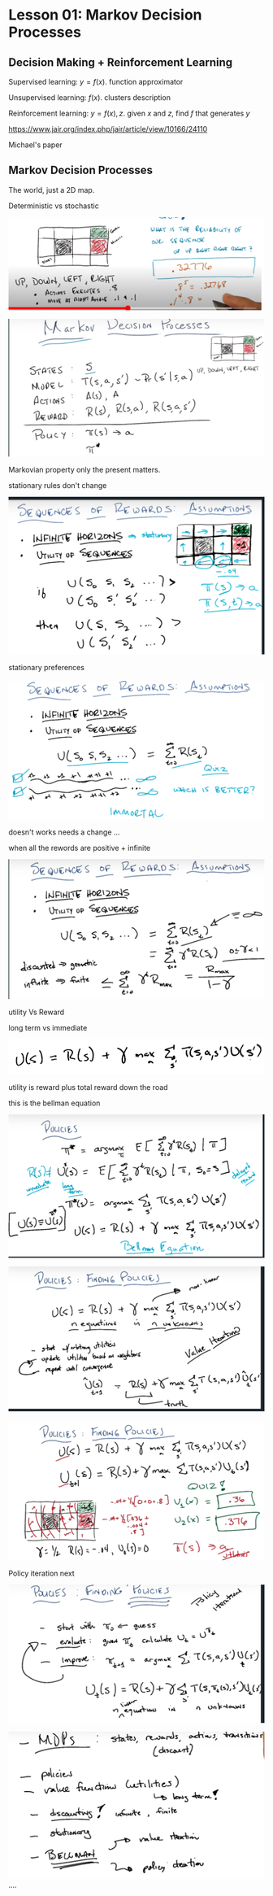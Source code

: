 # Lesson 01: Markov Decision Processes

## Decision Making + Reinforcement Learning

Supervised learning: $y=f(x)$. function approximator

Unsupervised learning: $f(x)$. clusters description

Reinforcement learning: $y=f(x), z$. given $x$ and $z$, find $f$ that generates $y$

https://www.jair.org/index.php/jair/article/view/10166/24110

Michael's paper

## Markov Decision Processes

The world, just a 2D map.

Deterministic vs stochastic



![](2020-04-22-21-42-48.png)

![](2020-04-22-21-45-02.png)

Markovian property only the present matters.

stationary rules don't change


![](2020-04-22-22-10-08.png)

stationary preferences

![](2020-04-22-22-15-14.png)


doesn't works needs a change ...

when all the rewords are positive + infinite

![](2020-04-22-22-19-37.png)

utility Vs Reward

long term vs immediate

![](2020-04-22-22-25-30.png)

utility is reward plus total reward down the road

this is the bellman equation


![](2020-04-22-22-26-44.png)

![](2020-04-22-22-32-01.png)

![](2020-04-22-22-37-44.png)

Policy iteration next

![](2020-04-22-22-41-03.png)

![](2020-04-22-22-43-50.png)
....
